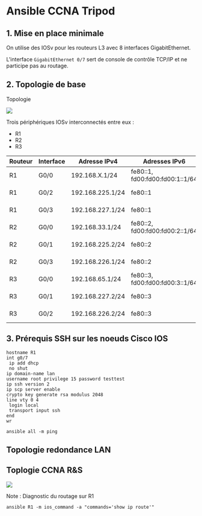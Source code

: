 # Ansible CCNA Tripod

## 1. Mise en place minimale

On utilise des IOSv pour les routeurs L3 avec 8 interfaces GigabitEthernet.

L'interface `GigabitEthernet 0/7` sert de console de contrôle TCP/IP et ne participe pas au routage.

## 2. Topologie de base

Topologie

![](https://www.lucidchart.com/publicSegments/view/3328e715-30bf-48a8-a48d-1ff276420520/image.png)

Trois périphériques IOSv interconnectés entre eux :

* R1
* R2
* R3

Routeur | Interface | Adresse IPv4 | Adresses IPv6 | Description
--- | --- | --- | --- | ---
R1 | G0/0 | 192.168.X.1/24 | fe80::1, fd00:fd00:fd00:1::1/64 | LAN de R1
R1 | G0/2 | 192.168.225.1/24 | fe80::1 | Connexion vers R2
R1 | G0/3 | 192.168.227.1/24 | fe80::1 | Connexion vers R3
R2 | G0/0 | 192.168.33.1/24 | fe80::2, fd00:fd00:fd00:2::1/64 | LAN de R2
R2 | G0/1 | 192.168.225.2/24 | fe80::2 | Connexion vers R1
R2 | G0/3 | 192.168.226.1/24 | fe80::2 | Connexion vers R3
R3 | G0/0 | 192.168.65.1/24 | fe80::3, fd00:fd00:fd00:3::1/64 | LAN de R3
R3 | G0/1 | 192.168.227.2/24 | fe80::3 | Connexion vers R1
R3 | G0/2 | 192.168.226.2/24 | fe80::3 | Connexion vers R2


## 3. Prérequis SSH sur les noeuds Cisco IOS

```
hostname R1
int g0/7
 ip add dhcp
 no shut
ip domain-name lan
username root privilege 15 password testtest
ip ssh version 2
ip scp server enable
crypto key generate rsa modulus 2048
line vty 0 4
 login local
 transport input ssh
end
wr

```

```
ansible all -m ping
```

## Topologie redondance LAN

## Toplogie CCNA R&S

![](https://www.lucidchart.com/publicSegments/view/aacc6247-aa9a-44b2-a1ba-43ccb81deab7/image.png)


Note : Diagnostic du routage sur R1

```
ansible R1 -m ios_command -a "commands='show ip route'"
```
